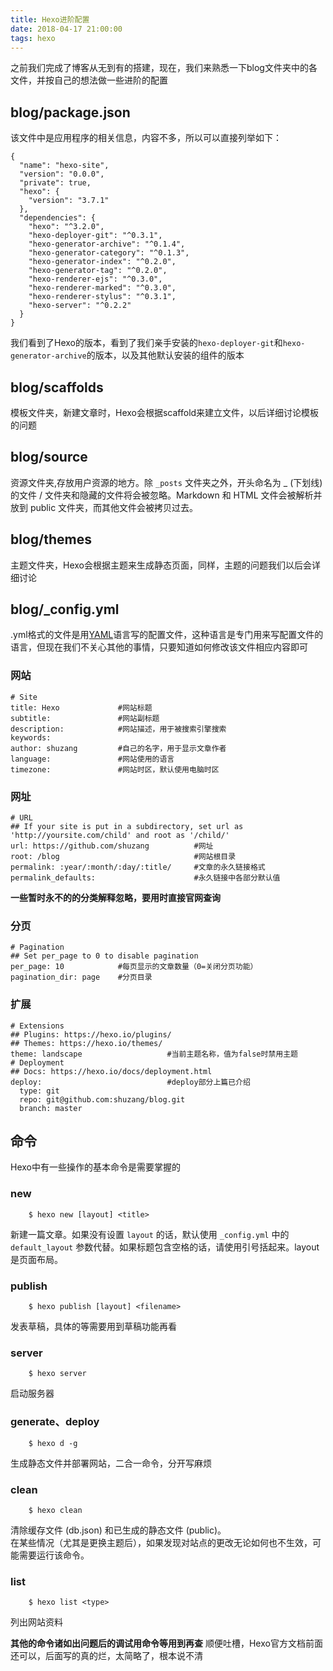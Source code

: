 ```yaml
---
title: Hexo进阶配置
date: 2018-04-17 21:00:00
tags: hexo
---
```

之前我们完成了博客从无到有的搭建，现在，我们来熟悉一下blog文件夹中的各文件，并按自己的想法做一些进阶的配置
<!-- more -->
## blog/package.json  
该文件中是应用程序的相关信息，内容不多，所以可以直接列举如下：  
```
{
  "name": "hexo-site",
  "version": "0.0.0",
  "private": true,
  "hexo": {
    "version": "3.7.1"
  },
  "dependencies": {
    "hexo": "^3.2.0",
    "hexo-deployer-git": "^0.3.1",
    "hexo-generator-archive": "^0.1.4",
    "hexo-generator-category": "^0.1.3",
    "hexo-generator-index": "^0.2.0",
    "hexo-generator-tag": "^0.2.0",
    "hexo-renderer-ejs": "^0.3.0",
    "hexo-renderer-marked": "^0.3.0",
    "hexo-renderer-stylus": "^0.3.1",
    "hexo-server": "^0.2.2"
  }
}
```
我们看到了Hexo的版本，看到了我们亲手安装的`hexo-deployer-git`和`hexo-generator-archive`的版本，以及其他默认安装的组件的版本  

## blog/scaffolds
模板文件夹，新建文章时，Hexo会根据scaffold来建立文件，以后详细讨论模板的问题  

## blog/source
资源文件夹,存放用户资源的地方。除 `_posts` 文件夹之外，开头命名为 _ (下划线)的文件 / 文件夹和隐藏的文件将会被忽略。Markdown 和 HTML 文件会被解析并放到 public 文件夹，而其他文件会被拷贝过去。  

## blog/themes
主题文件夹，Hexo会根据主题来生成静态页面，同样，主题的问题我们以后会详细讨论  

## blog/_config.yml
.yml格式的文件是用[YAML](http://www.ruanyifeng.com/blog/2016/07/yaml.html?f=tt)语言写的配置文件，这种语言是专门用来写配置文件的语言，但现在我们不关心其他的事情，只要知道如何修改该文件相应内容即可 

### 网站
```
# Site
title: Hexo             #网站标题
subtitle:               #网站副标题
description:            #网站描述，用于被搜索引擎搜索
keywords:
author: shuzang         #自己的名字，用于显示文章作者
language:               #网站使用的语言
timezone:               #网站时区，默认使用电脑时区
```
### 网址
```
# URL
## If your site is put in a subdirectory, set url as 'http://yoursite.com/child' and root as '/child/'
url: https://github.com/shuzang          #网址
root: /blog                              #网站根目录
permalink: :year/:month/:day/:title/     #文章的永久链接格式
permalink_defaults:                      #永久链接中各部分默认值
```

**一些暂时永不的的分类解释忽略，要用时直接官网查询**
### 分页
```
# Pagination
## Set per_page to 0 to disable pagination
per_page: 10            #每页显示的文章数量（0=关闭分页功能）
pagination_dir: page    #分页目录
```
### 扩展
```
# Extensions
## Plugins: https://hexo.io/plugins/
## Themes: https://hexo.io/themes/
theme: landscape                   #当前主题名称，值为false时禁用主题
# Deployment
## Docs: https://hexo.io/docs/deployment.html
deploy:                            #deploy部分上篇已介绍
  type: git
  repo: git@github.com:shuzang/blog.git
  branch: master
```
## 命令
Hexo中有一些操作的基本命令是需要掌握的  
### new
		$ hexo new [layout] <title>

新建一篇文章。如果没有设置 `layout` 的话，默认使用 `_config.yml` 中的 `default_layout` 参数代替。如果标题包含空格的话，请使用引号括起来。layout是页面布局。

### publish
		$ hexo publish [layout] <filename>
发表草稿，具体的等需要用到草稿功能再看  

### server
		$ hexo server
启动服务器

### generate、deploy
		$ hexo d -g
生成静态文件并部署网站，二合一命令，分开写麻烦

### clean
		$ hexo clean
清除缓存文件 (db.json) 和已生成的静态文件 (public)。  
在某些情况（尤其是更换主题后），如果发现对站点的更改无论如何也不生效，可能需要运行该命令。

### list
		$ hexo list <type>
列出网站资料

**其他的命令诸如出问题后的调试用命令等用到再查**
顺便吐槽，Hexo官方文档前面还可以，后面写的真的烂，太简略了，根本说不清